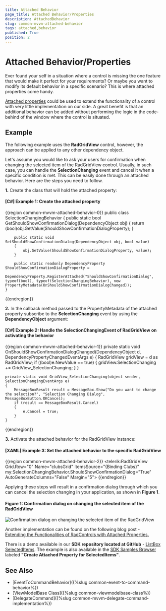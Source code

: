 ```yaml
---
title: Attached Behavior
page_title: Attached Behavior/Properties
description: AttachedBehavior
slug: common-mvvm-attached-behavior
tags: attached,behavior
published: True
position: 2
---
```


# Attached Behavior/Properties

Ever found your self in a situation where a control is missing the one feature that would make it perfect for your requirements? Or maybe you want to modify its default behavior in a specific scenario? This is where attached properties come handy.

[Attached properties](https://msdn.microsoft.com/en-us/library/ms749011(v=vs.110).aspx) could be used to extend the functionality of a control with very little implementation on our side. A great benefit is that an additional behavior can be added without performing the logic in the code-behind of the window where the control is situated.

## Example

The following example uses the **RadGridView** control, however, the approach can be applied to any other dependency object.

Let's assume you would like to ask your users for confirmation when changing the selected item of the RadGridView control. Usually, in such case, you can handle the **SelectionChanging** event and cancel it when a specific condition is met. This can be easily done through an attached behavior. Here are the steps you need to follow.

**1.** Create the class that will hold the attached property:

#### **[C#] Example 1: Create the attached property**
{{region common-mvvm-attached-behavior-0}}
	public class SelectionChangingBehavior
    {
        public static bool GetShouldShowConfirmationDialog(DependencyObject obj)
        {
            return (bool)obj.GetValue(ShouldShowConfirmationDialogProperty);
        }

        public static void SetShouldShowConfirmationDialog(DependencyObject obj, bool value)
        {
            obj.SetValue(ShouldShowConfirmationDialogProperty, value);
        }
        
        public static readonly DependencyProperty ShouldShowConfirmationDialogProperty =
            DependencyProperty.RegisterAttached("ShouldShowConfirmationDialog", typeof(bool), typeof(SelectionChangingBehavior), new PropertyMetadata(OnShouldShowConfirmationDialogChanged));
	}
{{endregion}}

**2.** In the callback method passed to the PropertyMetadata of the attached property subscribe to the **SelectionChanging** event by using the **DependencyObject** argument:

#### **[C#] Example 2: Handle the SelectionChangingEvent of RadGridView on activating the behavior**
{{region common-mvvm-attached-behavior-1}}
	private static void OnShouldShowConfirmationDialogChanged(DependencyObject d, DependencyPropertyChangedEventArgs e)
    {
        RadGridView gridView = d as RadGridView;
        if ((bool)e.NewValue == true)
        {
            gridView.SelectionChanging += GridView_SelectionChanging;
        }
    }

    private static void GridView_SelectionChanging(object sender, SelectionChangingEventArgs e)
    {
        MessageBoxResult result = MessageBox.Show("Do you want to change the selection?", "Selection Changing Dialog", MessageBoxButton.OKCancel);
        if (result == MessageBoxResult.Cancel)
        {
            e.Cancel = true;
        }
    }
{{endregion}}

**3.** Activate the attached behavior for the RadGridView instance:

####  **[XAML] Example 3: Set the attached behavior to the specific RadGridView**
{{region common-mvvm-attached-behavior-2}}
		<telerik:RadGridView Grid.Row="0" 
                             Name="clubsGrid" 
                             ItemsSource="{Binding Clubs}"
                             my:SelectionChangingBehavior.ShouldShowConfirmationDialog="True"
                             AutoGenerateColumns="False"
                             Margin="5">
{{endregion}}

Applying these steps will result in a confirmation dialog through which you can cancel the selection changing in your application, as shown in **Figure 1**.

#### **Figure 1: Confirmation dialog on changing the selected item of the RadGridView**

![Confirmation dialog on changing the selected item of the RadGridView](images/mvvmhelpers_selectionchanging_dialog.png)

Another implementation can be found on the following blog post - [Extending the Functionalities of RadControls with Attached Properties.](http://www.telerik.com/blogs/extending-the-functionality-of-radcontrols-with-attached-properties)

There is a demo available in our **SDK repository located at GitHub** - [ListBox SelectedItems](https://github.com/telerik/xaml-sdk/tree/master/ListBox/SelectedItems). The example is also available in the [SDK Samples Browser](https://demos.telerik.com/xaml-sdkbrowser/) labeled **"Create Attached Property for SelectedItems"**.

## See Also

* [EventToCommandBehavior]({%slug common-event-to-command-behavior%})
* [ViewModelBase Class]({%slug common-viewmodelbase-class%})
* [DelegateCommand]({%slug common-mvvm-delegate-command-implementation%})
